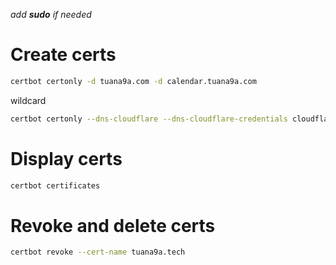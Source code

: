 _add **sudo** if needed_

# Create certs

```bash
certbot certonly -d tuana9a.com -d calendar.tuana9a.com
```

wildcard

```bash
certbot certonly --dns-cloudflare --dns-cloudflare-credentials cloudflare.ini -d tuana9a.com -d *.tuana9a.com
```

# Display certs

```bash
certbot certificates
```

# Revoke and delete certs

```bash
certbot revoke --cert-name tuana9a.tech
```
